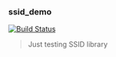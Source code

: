 ### ssid_demo

[![Build Status](https://travis-ci.org/stpettersens/ssid.svg?branch=master)](https://travis-ci.org/stpettersens/ssid)
>Just testing SSID library
